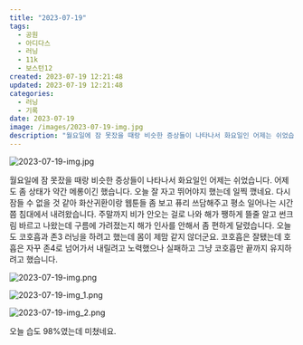 ```yaml
---
title: "2023-07-19"
tags:
  - 공원
  - 아디다스
  - 러닝
  - 11k
  - 보스턴12
created: 2023-07-19 12:21:48
updated: 2023-07-19 12:21:48
categories:
  - 러닝
  - 기록
date: 2023-07-19
image: /images/2023-07-19-img.jpg
description: "월요일에 잠 못잤을 때랑 비슷한 증상들이 나타나서 화요일인 어제는 쉬었습니다. 어제도 좀 상태가 약간 메롱이긴 했습니다. 오늘 잘 자고 뛰어야지 했는데 일찍 깼네요. 다시 잠들 수 없을 것 같아 화산귀환이랑 웹툰들 좀 보고 퓨리 쓰담해주고 평소 일어나는 시간쯤 침대에서 내려왔습니다. 주"
---
```


![2023-07-19-img.jpg](/images/2023-07-19-img.jpg)
 
 

월요일에 잠 못잤을 때랑 비슷한 증상들이 나타나서 화요일인 어제는 쉬었습니다. 어제도 좀 상태가 약간 메롱이긴 했습니다. 오늘 잘 자고 뛰어야지 했는데 일찍 깼네요. 다시 잠들 수 없을 것 같아 화산귀환이랑 웹툰들 좀 보고 퓨리 쓰담해주고 평소 일어나는 시간쯤 침대에서 내려왔습니다.
주말까지 비가 안오는 걸로 나와 해가 쨍하게 뜰줄 알고 썬크림 바르고 나왔는데 구름에 가려졌는지 해가 인사를 안해서 좀 편하게 달렸습니다.
오늘도 코호흡과 존3 러닝을 하려고 했는데 몸이 제맘 같지 않더군요. 코호흡은 잘됐는데 호흡은 자꾸 존4로 넘어가서 내릴려고 노력했으나 실패하고 그냥 코호흡만 끝까지 유지하려고 했습니다.

 
 ![2023-07-19-img.png](/images/2023-07-19-img.png)
 
 

 
 ![2023-07-19-img_1.png](/images/2023-07-19-img_1.png)
 
 

 
 ![2023-07-19-img_2.png](/images/2023-07-19-img_2.png)
 
 

오늘 습도 98%였는데 미쳤네요.
